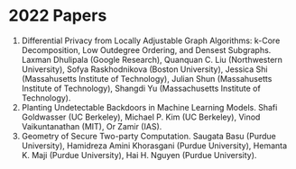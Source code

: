 # 2022 Papers
1. Differential Privacy from Locally Adjustable Graph Algorithms: k-Core Decomposition, Low Outdegree Ordering, and Densest Subgraphs. Laxman Dhulipala (Google Research), Quanquan C. Liu (Northwestern University), Sofya Raskhodnikova (Boston University), Jessica Shi (Massahusetts Institute of Technology), Julian Shun (Massahusetts Institute of Technology), Shangdi Yu (Massachusetts Institute of Technology).
2. Planting Undetectable Backdoors in Machine Learning Models. Shafi Goldwasser (UC Berkeley), Michael P. Kim (UC Berkeley), Vinod Vaikuntanathan (MIT), Or Zamir (IAS).
3. Geometry of Secure Two-party Computation. Saugata Basu (Purdue University), Hamidreza Amini Khorasgani (Purdue University), Hemanta K. Maji (Purdue University), Hai H. Nguyen (Purdue University).
